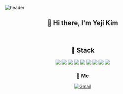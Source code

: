 ![header](https://capsule-render.vercel.app/api?type=waving&color=3498DB&height=280&section=header&text=yeji%20kim();&20&fontSize=90&&fontColor=FDFEFE&fontAlign=38)

<div align=center><h2>👋 Hi there, I'm Yeji Kim</h2></div>
<br>

<div align=center><h2>📖 Stack </h2></div>

<div align=center> 
 <img src="https://img.shields.io/badge/java-FFFFFF.svg?style=for-the-badge&logo=java&logoColor=black"> 
 <img src="https://img.shields.io/badge/javascript-FFFFFF.svg?style=for-the-badge&logo=javascript&logoColor=black">
 <img src="https://img.shields.io/badge/html-FFFFFF.svg?style=for-the-badge&logo=html5&logoColor=black">
 <img src="https://img.shields.io/badge/css-FFFFFF.svg?style=for-the-badge&logo=css3&logoColor=black">
 <img src="https://img.shields.io/badge/react-FFFFFF.svg?style=for-the-badge&logo=react&logoColor=black">
 <img src="https://img.shields.io/badge/node.js-FFFFFF.svg?style=for-the-badge&logo=node.js&logoColor=black">
  <img src="https://img.shields.io/badge/spring-FFFFFF.svg?style=for-the-badge&logo=spring&logoColor=black">
 <img src="https://img.shields.io/badge/mysql-FFFFFF.svg?style=for-the-badge&logo=mysql&logoColor=black">
 <img src="https://img.shields.io/badge/python-FFFFFF.svg?style=for-the-badge&logo=python&logoColor=black">
 
 
### 🌊 Me 
 [![Gmail](https://img.shields.io/badge/Gmail-4B8BF5.svg?style=for-the-badge&logo=Gmail&logoColor=white)](mailto:yeji.sep.k@gmail.com)

 
